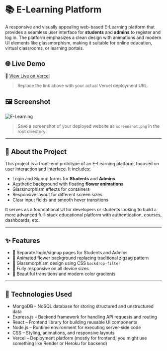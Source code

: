 # 📚 E-Learning Platform

A responsive and visually appealing web-based E-Learning platform that provides a seamless user interface for **students** and **admins** to register and log in. The platform emphasizes a clean design with animations and modern UI elements like glassmorphism, making it suitable for online education, virtual classrooms, or learning portals.

## 🌐 Live Demo

🔗 [View Live on Vercel](https://e-learning-p5bg.vercel.app/)

> Replace the link above with your actual Vercel deployment URL.

## 🖼️ Screenshot

![E-Learning](1.png,2.png)
             

> Save a screenshot of your deployed website as `screenshot.png` in the root directory.

---

## 📌 About the Project

This project is a front-end prototype of an E-Learning platform, focused on user interaction and interface. It includes:

- Login and Signup forms for **Students** and **Admins**
- Aesthetic background with floating **flower animations**
- Glassmorphism effects for containers
- Responsive layout for different screen sizes
- Clear input fields and smooth hover transitions

It serves as a foundational UI for developers or students looking to build a more advanced full-stack educational platform with authentication, courses, dashboards, etc.

---

## ✨ Features

- 🔐 Separate login/signup pages for Students and Admins
- 💫 Animated flower background replacing traditional zigzag pattern
- 🧊 Glassmorphism design using CSS `backdrop-filter`
- 📱 Fully responsive on all device sizes
- 🎨 Beautiful transitions and modern color gradients

---

## 🧰 Technologies Used
- MongoDB – NoSQL database for storing structured and unstructured data
- Express.js – Backend framework for handling API requests and routing
- React – Frontend library for building reusable UI components
- Node.js – Runtime environment for executing server-side code
- CSS – Styling, animations, and responsive layouts
- Vercel – Deployment platform (mostly for frontend; you might use something like Render or Heroku for backend)




